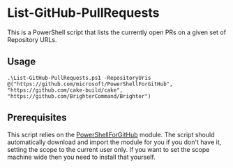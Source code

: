 # List-GitHub-PullRequests

This is a PowerShell script that lists the currently open PRs on a given set of Repository URLs.

## Usage

```
.\List-GitHub-PullRequests.ps1 -RepositoryUris @("https://github.com/microsoft/PowerShellForGitHub", "https://github.com/cake-build/cake", "https://github.com/BrighterCommand/Brighter")
```

## Prerequisites

This script relies on the [PowerShellForGitHub](https://github.com/microsoft/PowerShellForGitHub) module. The script should automatically download and import the module for you if you don't have it, setting the scope to the current user only. If you want to set the scope machine wide then you need to install that yourself.

